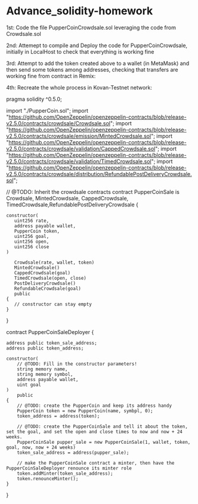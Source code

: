 # Advance_solidity-homework

1st: Code the file PupperCoinCrowdsale.sol leveraging the code from Crowdsale.sol

2nd: Attemept to compile and Deploy the code for PupperCoinCrowdsale, initially in LocalHost to check that everything is working fine

3rd: Attempt to add the token created above to a wallet (in MetaMask) and then send some tokens among addresses, checking that transfers are working fine from contract in Remix:

4th: Recreate the whole process in Kovan-Testnet network:


pragma solidity ^0.5.0;

import "./PupperCoin.sol";
import "https://github.com/OpenZeppelin/openzeppelin-contracts/blob/release-v2.5.0/contracts/crowdsale/Crowdsale.sol";
import "https://github.com/OpenZeppelin/openzeppelin-contracts/blob/release-v2.5.0/contracts/crowdsale/emission/MintedCrowdsale.sol";
import "https://github.com/OpenZeppelin/openzeppelin-contracts/blob/release-v2.5.0/contracts/crowdsale/validation/CappedCrowdsale.sol";
import "https://github.com/OpenZeppelin/openzeppelin-contracts/blob/release-v2.5.0/contracts/crowdsale/validation/TimedCrowdsale.sol";
import "https://github.com/OpenZeppelin/openzeppelin-contracts/blob/release-v2.5.0/contracts/crowdsale/distribution/RefundablePostDeliveryCrowdsale.sol";

// @TODO: Inherit the crowdsale contracts
contract PupperCoinSale is Crowdsale, MintedCrowdsale, CappedCrowdsale, TimedCrowdsale,RefundablePostDeliveryCrowdsale {

    constructor(
       uint256 rate,
       address payable wallet,
       PupperCoin token,
       uint256 goal,
       uint256 open,
       uint256 close
    )

       Crowdsale(rate, wallet, token)
       MintedCrowdsale()
       CappedCrowdsale(goal)
       TimedCrowdsale(open, close)
       PostDeliveryCrowdsale()
       RefundableCrowdsale(goal)
       public
    {
       // constructor can stay empty
    }
}

contract PupperCoinSaleDeployer {

    address public token_sale_address;
    address public token_address;

    constructor(
        // @TODO: Fill in the constructor parameters!
        string memory name,
        string memory symbol,
        address payable wallet,
        uint goal
    )
        public
    {
        // @TODO: create the PupperCoin and keep its address handy
        PupperCoin token = new PupperCoin(name, symbpl, 0);
        token_address = address(token);

        // @TODO: create the PupperCoinSale and tell it about the token, set the goal, and set the open and close times to now and now + 24 weeks.
        PupperCoinSale pupper_sale = new PupperCoinSale(1, wallet, token, goal, now, now + 24 weeks)
        token_sale_address = address(pupper_sale);
        
        // make the PupperCoinSale contract a minter, then have the PupperCoinSaleDeployer renounce its minter role
        token.addMinter(token_sale_address);
        token.renounceMinter();
    }
}
